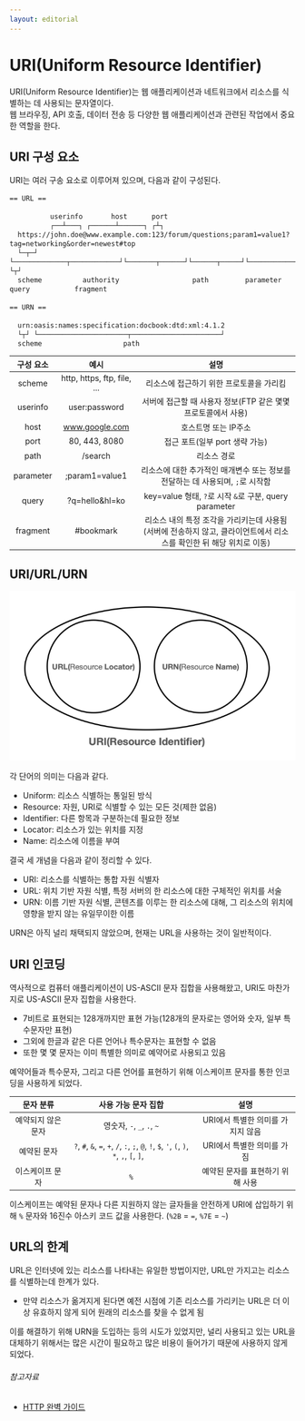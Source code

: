 ```yaml
---
layout: editorial
---
```


# URI(Uniform Resource Identifier)

URI(Uniform Resource Identifier)는 웹 애플리케이션과 네트워크에서 리소스를 식별하는 데 사용되는 문자열이다.  
웹 브라우징, API 호출, 데이터 전송 등 다양한 웹 애플리케이션과 관련된 작업에서 중요한 역할을 한다.

## URI 구성 요소

URI는 여러 구송 요소로 이루어져 있으며, 다음과 같이 구성된다.

```
== URL ==

          userinfo       host      port
          ┌──┴───┐ ┌──────┴──────┐ ┌┴┐
  https://john.doe@www.example.com:123/forum/questions;param1=value1?tag=networking&order=newest#top
  └─┬─┘   └─────────────┬────────────┘└───────┬──────┘└──────┬─────┘└────────────┬────────────┘ └┬┘
  scheme          authority                  path         parameter            query           fragment

== URN ==

  urn:oasis:names:specification:docbook:dtd:xml:4.1.2
  └┬┘ └──────────────────────┬──────────────────────┘
  scheme                    path
```

|   구성 요소   |             예시              |                                   설명                                   |
|:---------:|:---------------------------:|:----------------------------------------------------------------------:|
|  scheme   | http, https, ftp, file, ... |                         리소스에 접근하기 위한 프로토콜을 가리킴                         |
| userinfo  |        user:password        |                 서버에 접근할 때 사용자 정보(FTP 같은 몇몇 프로토콜에서 사용)                  |
|   host    |       www.google.com        |                              호스트명 또는 IP주소                              |
|   port    |        80, 443, 8080        |                          접근 포트(일부 port 생략 가능)                          |
|   path    |           /search           |                                 리소스 경로                                 |
| parameter |       ;param1=value1        |             리소스에 대한 추가적인 매개변수 또는 정보를 전달하는 데 사용되며, `;`로 시작함             |
|   query   |       ?q=hello&hl=ko        |             key=value 형태, `?`로 시작 `&`로 구분, query parameter             |
| fragment  |          #bookmark          | 리소스 내의 특정 조각을 가리키는데 사용됨<br>(서버에 전송하지 않고, 클라이언트에서 리소스를 확인한 뒤 해당 위치로 이동) |

## URI/URL/URN

![URI Diagram](image/uri-diagram.png)

각 단어의 의미는 다음과 같다.

- Uniform: 리소스 식별하는 통일된 방식
- Resource: 자원, URI로 식별할 수 있는 모든 것(제한 없음)
- Identifier: 다른 항목과 구분하는데 필요한 정보
- Locator: 리소스가 있는 위치를 지정
- Name: 리소스에 이름을 부여

결국 세 개념을 다음과 같이 정리할 수 있다.

- URI: 리소스를 식별하는 통합 자원 식별자
- URL: 위치 기반 자원 식별, 특정 서버의 한 리소스에 대한 구체적인 위치를 서술
- URN: 이름 기반 자원 식별, 콘텐츠를 이루는 한 리소스에 대해, 그 리소스의 위치에 영향을 받지 않는 유일무이한 이름

URN은 아직 널리 채택되지 않았으며, 현재는 URL을 사용하는 것이 일반적이다.

## URI 인코딩

역사적으로 컴퓨터 애플리케이션이 US-ASCII 문자 집합을 사용해왔고, URI도 마찬가지로 US-ASCII 문자 집합을 사용한다.

- 7비트로 표현되는 128개까지만 표현 가능(128개의 문자로는 영어와 숫자, 일부 특수문자만 표현)
- 그외에 한글과 같은 다른 언어나 특수문자는 표현할 수 없음
- 또한 몇 몇 문자는 이미 특별한 의미로 예약어로 사용되고 있음

예약어들과 특수문자, 그리고 다른 언어를 표현하기 위해 이스케이프 문자를 통한 인코딩을 사용하게 되었다.

|   문자 분류    |                                          사용 가능 문자 집합                                          |          설명          |
|:----------:|:---------------------------------------------------------------------------------------------:|:--------------------:|
| 예약되지 않은 문자 |                                    영숫자, `-`, `_`, `.`, `~`                                    | URI에서 특별한 의미를 가지지 않음 |
|   예약된 문자   | `?`, `#`, `&`, `=`, `+`, `/`, `:`, `;`, `@`, `!`, `$`, `'`, `(`, `)`, `*`, `,`, `[`, `]`, ` ` |   URI에서 특별한 의미를 가짐   |
|  이스케이프 문자  |                                              `%`                                              |  예약된 문자를 표현하기 위해 사용  |

이스케이프는 예약된 문자나 다른 지원하지 않는 글자들을 안전하게 URI에 삽입하기 위해 `%` 문자와 16진수 아스키 코드 값을 사용한다.
(`%2B` = `=`, `%7E` = `~`)

## URL의 한계

URL은 인터넷에 있는 리소스를 나타내는 유일한 방법이지만, URL만 가지고는 리소스를 식별하는데 한계가 있다.

- 만약 리소스가 옮겨지게 된다면 예전 시점에 기존 리소스를 가리키는 URL은 더 이상 유효하지 않게 되어 원래의 리소스를 찾을 수 없게 됨

이를 해결하기 위해 URN을 도입하는 등의 시도가 있었지만, 널리 사용되고 있는 URL을 대체하기 위해서는 많은 시간이 필요하고 많은 비용이 들어가기 때문에 사용하지 않게 되었다.

###### 참고자료

- [HTTP 완벽 가이드](https://www.nl.go.kr/seoji/contents/S80100000000.do?schM=intgr_detail_view_isbn&page=1&pageUnit=10&schType=simple&schStr=HTTP+완벽+가이드&isbn=9788966261208&cipId=200309770%2C4096969)
